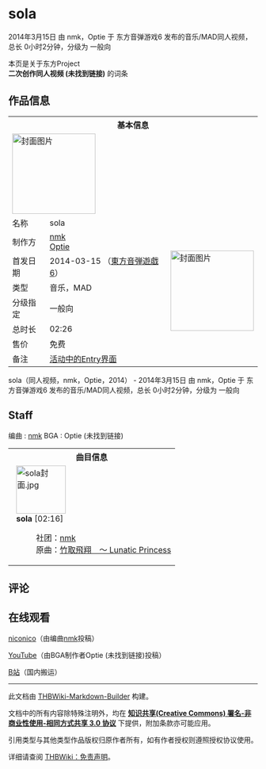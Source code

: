 # sola

<!-- source html: G:\repos\THBWiki-Markdown-Builder\THBWikiMarkdown\Temp\main\7\75\ns0%3Asola.html -->

2014年3月15日 由 nmk，Optie 于 东方音弹游戏6 发布的音乐/MAD同人视频，总长 0小时2分钟，分级为 一般向

本页是关于东方Project  
 **二次创作同人视频 (未找到链接)** 的词条
## 作品信息

<table><tbody><tr><th colspan="3">基本信息</th></tr><tr><td class="cover-artwork-mobile" colspan="2"><a href="./文件-sola封面.jpg.md" class="image" title="封面图片"><img alt="封面图片" src="https://upload.thwiki.cc/thumb/2/2d/sola%E5%B0%81%E9%9D%A2.jpg/168px-sola%E5%B0%81%E9%9D%A2.jpg" decoding="async" loading="lazy" width="168" height="162" srcset="https://upload.thwiki.cc/thumb/2/2d/sola%E5%B0%81%E9%9D%A2.jpg/252px-sola%E5%B0%81%E9%9D%A2.jpg 1.5x, https://upload.thwiki.cc/thumb/2/2d/sola%E5%B0%81%E9%9D%A2.jpg/336px-sola%E5%B0%81%E9%9D%A2.jpg 2x" data-file-width="993" data-file-height="959"></a></td>
</tr><tr><td class="label">名称</td><td colspan="2"> sola </td></tr><tr><td class="label">制作方</td><td><a href="./nmk.md" title="nmk">nmk</a><br><a href="/index.php?title=Optie&amp;action=edit&amp;redlink=1" class="new" title="Optie（页面不存在）">Optie</a></td><td class="cover-artwork" rowspan="6" style="min-width:168px;"><a href="./文件-sola封面.jpg.md" class="image" title="封面图片"><img alt="封面图片" src="https://upload.thwiki.cc/thumb/2/2d/sola%E5%B0%81%E9%9D%A2.jpg/168px-sola%E5%B0%81%E9%9D%A2.jpg" decoding="async" loading="lazy" width="168" height="162" srcset="https://upload.thwiki.cc/thumb/2/2d/sola%E5%B0%81%E9%9D%A2.jpg/252px-sola%E5%B0%81%E9%9D%A2.jpg 1.5x, https://upload.thwiki.cc/thumb/2/2d/sola%E5%B0%81%E9%9D%A2.jpg/336px-sola%E5%B0%81%E9%9D%A2.jpg 2x" data-file-width="993" data-file-height="959"></a></td>
</tr><tr><td class="label">首发日期</td><td>2014-03-15&#160;（<a href="/展会作品列表?e=%E4%B8%9C%E6%96%B9%E9%9F%B3%E5%BC%B9%E6%B8%B8%E6%88%8F%236">東方音弾遊戯6</a>）</td></tr><tr><td class="label">类型</td><td>音乐，MAD</td></tr><tr><td class="label">分级指定</td><td>一般向</td></tr><tr><td class="label">总时长</td><td>02:26</td></tr><tr><td class="label">售价</td><td>免费</td></tr><tr><td class="label">备注</td><td colspan="2"><a rel="nofollow" class="external text" href="http://manbow.nothing.sh/event/event.cgi?action=More_def&amp;num=44&amp;event=92">活动中的Entry界面</a></td></tr></tbody></table>

sola（同人视频，nmk，Optie，2014） - 2014年3月15日 由 nmk，Optie 于 东方音弹游戏6 发布的音乐/MAD同人视频，总长 0小时2分钟，分级为 一般向
## Staff
编曲
: [nmk](./nmk.md)
BGA
: Optie (未找到链接)


<table><tbody><tr><th colspan="2">曲目信息</th></tr><tr><td colspan="2" style="padding-left: 1em;"><div class="floatright"><a href="./文件-sola封面.jpg.md" class="image"><img alt="sola封面.jpg" src="https://upload.thwiki.cc/thumb/2/2d/sola%E5%B0%81%E9%9D%A2.jpg/100px-sola%E5%B0%81%E9%9D%A2.jpg" decoding="async" loading="lazy" width="100" height="97" srcset="https://upload.thwiki.cc/thumb/2/2d/sola%E5%B0%81%E9%9D%A2.jpg/150px-sola%E5%B0%81%E9%9D%A2.jpg 1.5x, https://upload.thwiki.cc/thumb/2/2d/sola%E5%B0%81%E9%9D%A2.jpg/200px-sola%E5%B0%81%E9%9D%A2.jpg 2x" data-file-width="993" data-file-height="959"></a></div><b>sola</b> &#91;02:16&#93;<dl><dd>社团：<a href="./nmk.md" title="nmk">nmk</a><br>原曲：<a href="/%E7%AB%B9%E5%8F%96%E9%A3%9B%E7%BF%94_%EF%BD%9E_Lunatic_Princess" class="mw-redirect" title="竹取飛翔 ～ Lunatic Princess">竹取飛翔　～ Lunatic Princess</a><br></dd></dl></td></tr></tbody></table>


## 评论
## 在线观看
  
[niconico](http://www.nicovideo.jp/watch/sm23098965)（由编曲[nmk](./nmk.md)投稿）
  
  
[YouTube](https://www.youtube.com/watch?v=xuh72RSaNgQ)（由BGA制作者Optie (未找到链接)投稿）
  
  
[B站](https://www.bilibili.com/video/av1186748)（国内搬运）
  





---

此文档由 [THBWiki-Markdown-Builder](https://github.com/Delsin-Yu/THBWiki-Markdown-Builder) 构建。

文档中的所有内容除特殊注明外，均在 [**知识共享(Creative Commons) 署名-非商业性使用-相同方式共享 3.0 协议**](https://creativecommons.org/licenses/by-sa/3.0/deed.zh-hans) 下提供，附加条款亦可能应用。

引用类型与其他类型作品版权归原作者所有，如有作者授权则遵照授权协议使用。

详细请查阅 [THBWiki：免责声明](https://thbwiki.cc/THBWiki:%E5%85%8D%E8%B4%A3%E5%A3%B0%E6%98%8E)。

